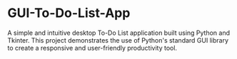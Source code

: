 # GUI-To-Do-List-App
A simple and intuitive desktop To-Do List application built using Python and Tkinter. This project demonstrates the use of Python's standard GUI library to create a responsive and user-friendly productivity tool.
